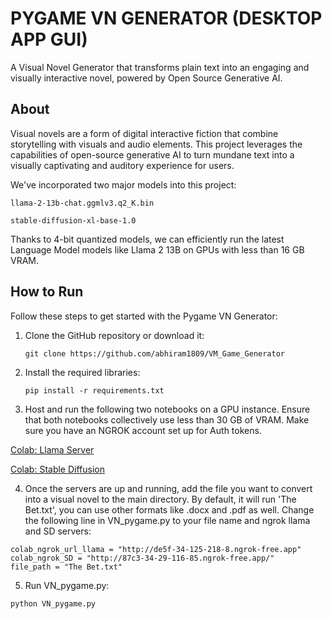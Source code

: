 # PYGAME VN GENERATOR (DESKTOP APP GUI)

A Visual Novel Generator that transforms plain text into an engaging and visually interactive novel, powered by Open Source Generative AI.


## About

Visual novels are a form of digital interactive fiction that combine storytelling with visuals and audio elements. This project leverages the capabilities of open-source generative AI to turn mundane text into a visually captivating and auditory experience for users.

We've incorporated two major models into this project:

```
llama-2-13b-chat.ggmlv3.q2_K.bin
```
```
stable-diffusion-xl-base-1.0
```

Thanks to 4-bit quantized models, we can efficiently run the latest Language Model models like Llama 2 13B on GPUs with less than 16 GB VRAM.

## How to Run

Follow these steps to get started with the Pygame VN Generator:

1. Clone the GitHub repository or download it:

   ```
   git clone https://github.com/abhiram1809/VM_Game_Generator
   ```
2. Install the required libraries:
    ```
    pip install -r requirements.txt
    ```
3. Host and run the following two notebooks on a GPU instance. Ensure that both notebooks collectively use less than 30 GB of VRAM. Make sure you have an NGROK account set up for Auth tokens.

[Colab: Llama Server](https://colab.research.google.com/drive/1HhLWckttv5A6kcC64MnmXnUVckSKIZ6Z#scrollTo=4bKQIsIq-d8y)

[Colab: Stable Diffusion](https://colab.research.google.com/drive/1rR2rwZjIgVQ41nnZaJvpZcn7fPHSp35c)

4. Once the servers are up and running, add the file you want to convert into a visual novel to the main directory. By default, it will run 'The Bet.txt', you can use other formats like .docx and .pdf as well. Change the following line in VN_pygame.py to your file name and ngrok llama and SD servers:
```
colab_ngrok_url_llama = "http://de5f-34-125-218-8.ngrok-free.app"
colab_ngrok_SD = "http://87c3-34-29-116-85.ngrok-free.app/"
file_path = "The Bet.txt"
```

5. Run VN_pygame.py:

```
python VN_pygame.py
```

